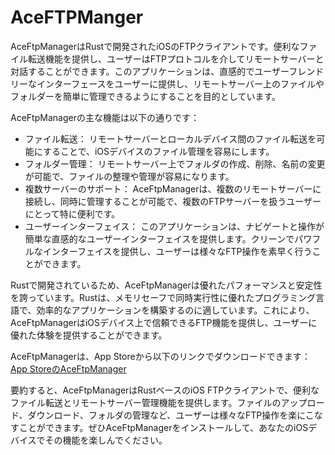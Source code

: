 # AceFTPManger
AceFtpManagerはRustで開発されたiOSのFTPクライアントです。便利なファイル転送機能を提供し、ユーザーはFTPプロトコルを介してリモートサーバーと対話することができます。このアプリケーションは、直感的でユーザーフレンドリーなインターフェースをユーザーに提供し、リモートサーバー上のファイルやフォルダーを簡単に管理できるようにすることを目的としています。

AceFtpManagerの主な機能は以下の通りです：

- ファイル転送： リモートサーバーとローカルデバイス間のファイル転送を可能にすることで、iOSデバイスのファイル管理を容易にします。
- フォルダー管理： リモートサーバー上でフォルダの作成、削除、名前の変更が可能で、ファイルの整理や管理が容易になります。
- 複数サーバーのサポート： AceFtpManagerは、複数のリモートサーバーに接続し、同時に管理することが可能で、複数のFTPサーバーを扱うユーザーにとって特に便利です。
- ユーザーインターフェイス： このアプリケーションは、ナビゲートと操作が簡単な直感的なユーザーインターフェイスを提供します。クリーンでパワフルなインターフェイスを提供し、ユーザーは様々なFTP操作を素早く行うことができます。

Rustで開発されているため、AceFtpManagerは優れたパフォーマンスと安定性を誇っています。Rustは、メモリセーフで同時実行性に優れたプログラミング言語で、効率的なアプリケーションを構築するのに適しています。これにより、AceFtpManagerはiOSデバイス上で信頼できるFTP機能を提供し、ユーザーに優れた体験を提供することができます。

AceFtpManagerは、App Storeから以下のリンクでダウンロードできます： [App StoreのAceFtpManager](https://apps.apple.com/us/app/ace-ftp-manager/id6445859177)

要約すると、AceFtpManagerはRustベースのiOS FTPクライアントで、便利なファイル転送とリモートサーバー管理機能を提供します。ファイルのアップロード、ダウンロード、フォルダの管理など、ユーザーは様々なFTP操作を楽にこなすことができます。ぜひAceFtpManagerをインストールして、あなたのiOSデバイスでその機能を楽しんでください。
